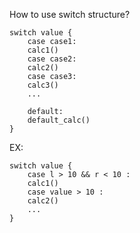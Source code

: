 How to use switch structure?

```golang
switch value {
    case case1:
	calc1()
    case case2:
	calc2()
    case case3:
  	calc3()
    ...

    default:
	default_calc()
}
```

EX:

```golang
switch value {
    case l > 10 && r < 10 :
	calc1()
    case value > 10 :
	calc2()
    ...
}
```
